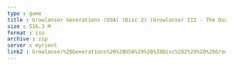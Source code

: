 ```yaml
---
type : game
title : Growlanser Generations (USA) (Disc 2) (Growlanser III - The Dual Darkness)
size : 516.3 M
format : iso
archive : zip
server : myrient
link2 : Growlanser%20Generations%20%28USA%29%20%28Disc%202%29%20%28Growlanser%20III%20-%20The%20Dual%20Darkness%29
---
```

